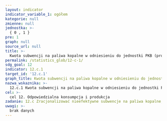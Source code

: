```yaml
---
layout: indicator
indicator_variable_1: ogółem
kategorie: null
zmienne: null
jednostka: >-
  { 0 , 1 }
pre: 1
graph: null
source_url: null
title: >-
  Kwota subwencji na paliwa kopalne w odniesieniu do jednostki PKB (produkcja i konsumpcja) jako udział w całkowitych krajowych wydatkach na paliwa kopalne
permalink: /statistics_glob/12-c-1/
sdg_goal: 12
indicator: 12.c.1
target_id: '12.c.1'
graph_title: Kwota subwencji na paliwa kopalne w odniesieniu do jednostki PKB (produkcja i konsumpcja) jako udział w całkowitych krajowych wydatkach na paliwa kopalne
nazwa_wskaznika: >-
  12.c.1 Kwota subwencji na paliwa kopalne w odniesieniu do jednostki PKB (produkcja i konsumpcja) jako udział w całkowitych krajowych wydatkach na paliwa kopalne
cel: >-
  cel 12. Odpowiedzialna konsumpcja i produkcja
zadanie: 12.c Zracjonalizować nieefektywne subwencje na paliwa kopalne, sprzyjające ich zbędnemu zużyciu, poprzez usunięcie nieprawidłowości rynkowych, zgodnie z uwarunkowaniami krajowymi, w tym poprzez restrukturyzację podatków i stopniowe wycofywanie szkodliwych dotacji tam, gdzie one występują, odnotowując ich wpływ na środowisko, w pełni biorąc pod uwagę specyficzne potrzeby i uwarunkowania krajów rozwijających się oraz minimalizować możliwy niekorzystny wpływ na ich rozwój, w sposób który chroni ubogie i narażone społeczności.
uwagi: >-
  brak danych
---
```


